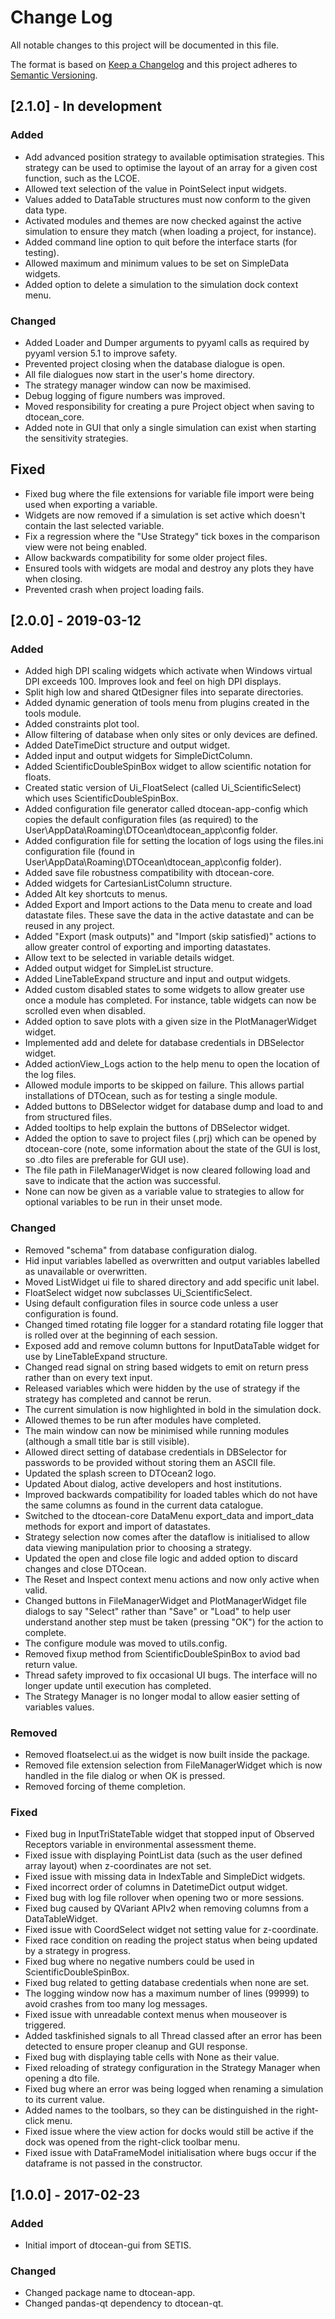 # Change Log

All notable changes to this project will be documented in this file.

The format is based on [Keep a Changelog](http://keepachangelog.com/)
and this project adheres to [Semantic Versioning](http://semver.org/).

## [2.1.0] - In development

### Added

-   Add advanced position strategy to available optimisation strategies. This
    strategy can be used to optimise the layout of an array for a given cost
    function, such as the LCOE.
-   Allowed text selection of the value in PointSelect input widgets.
-   Values added to DataTable structures must now conform to the given data 
    type.
-   Activated modules and themes are now checked against the active simulation 
    to ensure they match (when loading a project, for instance).
-   Added command line option to quit before the interface starts (for testing).
-   Allowed maximum and minimum values to be set on SimpleData widgets.
-   Added option to delete a simulation to the simulation dock context menu.

### Changed

-   Added Loader and Dumper arguments to pyyaml calls as required by pyyaml 
    version 5.1 to improve safety.
-   Prevented project closing when the database dialogue is open.
-   All file dialogues now start in the user's home directory.
-   The strategy manager window can now be maximised.
-   Debug logging of figure numbers was improved.
-   Moved responsibility for creating a pure Project object when saving to
    dtocean_core.
-   Added note in GUI that only a single simulation can exist when starting the 
    sensitivity strategies.

## Fixed

-   Fixed bug where the file extensions for variable file import were being 
    used when exporting a variable.
-   Widgets are now removed if a simulation is set active which doesn't contain 
    the last selected variable.
-   Fix a regression where the "Use Strategy" tick boxes in the comparison view
    were not being enabled.
-   Allow backwards compatibility for some older project files.
-   Ensured tools with widgets are modal and destroy any plots they have when
    closing.
-   Prevented crash when project loading fails.

## [2.0.0] - 2019-03-12

### Added

-   Added high DPI scaling widgets which activate when Windows virtual DPI 
    exceeds 100. Improves look and feel on high DPI displays.
-   Split high low and shared QtDesigner files into separate directories.
-   Added dynamic generation of tools menu from plugins created in the tools
    module.
-   Added constraints plot tool.
-   Allow filtering of database when only sites or only devices are defined.
-   Added DateTimeDict structure and output widget.
-   Added input and output widgets for SimpleDictColumn.
-   Added ScientificDoubleSpinBox widget to allow scientific notation for 
    floats.
-   Created static version of Ui_FloatSelect (called Ui_ScientificSelect) which
    uses ScientificDoubleSpinBox.
-   Added configuration file generator called dtocean-app-config which copies
    the default configuration files (as required) to the
    User\AppData\Roaming\DTOcean\dtocean_app\config folder.
-   Added configuration file for setting the location of logs using the 
    files.ini configuration file (found in 
    User\AppData\Roaming\DTOcean\dtocean_app\config folder).
-   Added save file robustness compatibility with dtocean-core.
-   Added widgets for CartesianListColumn structure.
-   Added Alt key shortcuts to menus.
-   Added Export and Import actions to the Data menu to create and load 
    datastate files. These save the data in the active datastate and can be 
    reused in any project.
-   Added "Export (mask outputs)" and "Import (skip satisfied)" actions to allow
    greater control of exporting and importing datastates.
-   Allow text to be selected in variable details widget.
-   Added output widget for SimpleList structure.
-   Added LineTableExpand structure and input and output widgets.
-   Added custom disabled states to some widgets to allow greater use once a 
    module has completed. For instance, table widgets can now be scrolled even 
    when disabled.
-   Added option to save plots with a given size in the PlotManagerWidget 
    widget.
-   Implemented add and delete for database credentials in DBSelector widget.
-   Added actionView_Logs action to the help menu to open the location of the 
    log files.
-   Allowed module imports to be skipped on failure. This allows partial
    installations of DTOcean, such as for testing a single module.
-   Added buttons to DBSelector widget for database dump and load to and from
    structured files.
-   Added tooltips to help explain the buttons of DBSelector widget.
-   Added the option to save to project files (.prj) which can be opened by
    dtocean-core (note, some information about the state of the GUI is lost, so
    .dto files are preferable for GUI use).
-   The file path in FileManagerWidget is now cleared following load and save
    to indicate that the action was successful. 
-   None can now be given as a variable value to strategies to allow for 
    optional variables to be run in their unset mode.

### Changed

-   Removed "schema" from database configuration dialog.
-   Hid input variables labelled as overwritten and output variables labelled
    as unavailable or overwritten.
-   Moved ListWidget ui file to shared directory and add specific unit label.
-   FloatSelect widget now subclasses Ui_ScientificSelect.
-   Using default configuration files in source code unless a user configuration
    is found.
-   Changed timed rotating file logger for a standard rotating file logger that
    is rolled over at the beginning of each session.
-   Exposed add and remove column buttons for InputDataTable widget for use by
    LineTableExpand structure.
-   Changed read signal on string based widgets to emit on return press rather
    than on every text input.
-   Released variables which were hidden by the use of strategy if the strategy
    has completed and cannot be rerun.
-   The current simulation is now highlighted in bold in the simulation dock.
-   Allowed themes to be run after modules have completed.
-   The main window can now be minimised while running modules (although a small
    title bar is still visible).
-   Allowed direct setting of database credentials in DBSelector for passwords 
    to be provided without storing them an ASCII file.
-   Updated the splash screen to DTOcean2 logo.
-   Updated About dialog, active developers and host institutions.
-   Improved backwards compatibility for loaded tables which do not have the 
    same columns as found in the current data catalogue.
-   Switched to the dtocean-core DataMenu export_data and import_data methods
    for export and import of datastates.
-   Strategy selection now comes after the dataflow is initialised to allow
    data viewing manipulation prior to choosing a strategy.
-   Updated the open and close file logic and added option to discard changes 
    and close DTOcean.
-   The Reset and Inspect context menu actions and now only active when valid.
-   Changed buttons in FileManagerWidget and PlotManagerWidget file dialogs to
    say "Select" rather than "Save" or "Load" to help user understand another 
    step must be taken (pressing "OK") for the action to complete.
-   The configure module was moved to utils.config.
-   Removed fixup method from ScientificDoubleSpinBox to aviod bad return value.
-   Thread safety improved to fix occasional UI bugs. The interface will no 
    longer update until execution has completed.
-   The Strategy Manager is no longer modal to allow easier setting of variables
    values.

### Removed

-   Removed floatselect.ui as the widget is now built inside the package.
-   Removed file extension selection from FileManagerWidget which is now handled
    in the file dialog or when OK is pressed.
-   Removed forcing of theme completion.

### Fixed

-   Fixed bug in InputTriStateTable widget that stopped input of Observed 
    Receptors variable in environmental assessment theme.
-   Fixed issue with displaying PointList data (such as the user defined array
    layout) when z-coordinates are not set.
-   Fixed issue with missing data in IndexTable and SimpleDict widgets.
-   Fixed incorrect order of columns in DatetimeDict output widget.
-   Fixed bug with log file rollover when opening two or more sessions.
-   Fixed bug caused by QVariant APIv2 when removing columns from a
    DataTableWidget.
-   Fixed issue with CoordSelect widget not setting value for z-coordinate.
-   Fixed race condition on reading the project status when being updated by
    a strategy in progress.
-   Fixed bug where no negative numbers could be used in 
    ScientificDoubleSpinBox.
-   Fixed bug related to getting database credentials when none are set.
-   The logging window now has a maximum number of lines (99999) to avoid 
    crashes from too many log messages.
-   Fixed issue with unreadable context menus when mouseover is triggered.
-   Added taskfinished signals to all Thread classed after an error has been
    detected to ensure proper cleanup and GUI response.
-   Fixed bug with displaying table cells with None as their value.
-   Fixed reloading of strategy configuration in the Strategy Manager when
    opening a dto file.
-   Fixed bug where an error was being logged when renaming a simulation to its
    current value.
-   Added names to the toolbars, so they can be distinguished in the 
    right-click menu.
-   Fixed issue where the view action for docks would still be active if the 
    dock was opened from the right-click toolbar menu.
-   Fixed issue with DataFrameModel initialisation where bugs occur if the
    dataframe is not passed in the constructor.

## [1.0.0] - 2017-02-23

### Added

-   Initial import of dtocean-gui from SETIS.

### Changed

-   Changed package name to dtocean-app.
-   Changed pandas-qt dependency to dtocean-qt.
